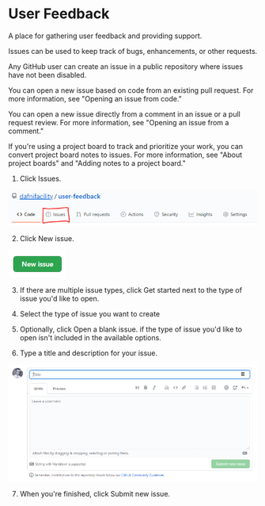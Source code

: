 # User Feedback
A place for gathering user feedback and providing support.

Issues can be used to keep track of bugs, enhancements, or other requests.

Any GitHub user can create an issue in a public repository where issues have not been disabled.

You can open a new issue based on code from an existing pull request. For more information, see "Opening an issue from code."

You can open a new issue directly from a comment in an issue or a pull request review. For more information, see "Opening an issue from a comment."

If you're using a project board to track and prioritize your work, you can convert project board notes to issues. For more information, see "About project boards" and "Adding notes to a project board."

1) Click  Issues.

![alt text](images/issue-tab.png)

2) Click New issue.

![alt text](images/new-issue.png)

3) If there are multiple issue types, click Get started next to the type of issue you'd like to open.

4) Select the type of issue you want to create

5) Optionally, click Open a blank issue. if the type of issue you'd like to open isn't included in the available options.

6) Type a title and description for your issue.

![alt text](images/add-issue.png)

7) When you're finished, click Submit new issue.